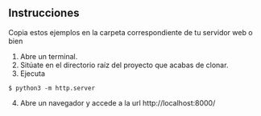 ## Instrucciones

Copia estos ejemplos en la carpeta correspondiente de tu servidor web o bien

1. Abre un terminal.
2. Sitúate en el directorio raíz del proyecto que acabas de clonar. 
3. Ejecuta
```
$ python3 -m http.server
```
4. Abre un navegador y accede a la url http://localhost:8000/